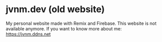 # jvnm.dev (old website)
My personal website made with Remix and Firebase.
This website is not available anymore. If you want to know more about me: https://jvnm.ddns.net
